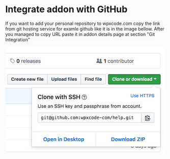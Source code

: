 # Integrate addon with GitHub

If you want to add your personal repository to wpxcode.com copy the link from git hosting service for examle github like it is in the image bellow.
After you managed to copy URL paste it in addon details page at section "Git Integration"


![Copy Git URL](https://github.com/wpxcode-com/help/blob/master/copy_git_url.png "Copy Git URL")
